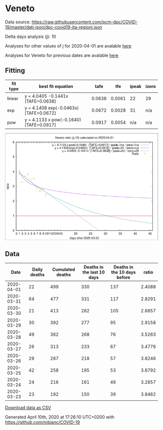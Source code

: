 # Veneto

Data source: https://raw.githubusercontent.com/pcm-dpc/COVID-19/master/dati-json/dpc-covid19-ita-regioni.json

Delta days analysis (j): 10

Analyses for other values of j for 2020-04-01 are avalable [here](../README.md)

Analyses for Veneto for previous dates are avalable [here](../../README.md)

## Fitting 
|fit type|best fit equation|tafe|tfe|ipeak|izero|
|-------|-----|--------|------|---|---|
|linear|y = 4.0405 -0.1441x  [TAFE=0.0638]|0.0638|0.0061|22|29|
|exp|y = 4.1408 exp(-0.0463x)  [TAFE=0.0672]|0.0672|0.0028|31|n/a|
|pow|y = 4.1133 x pow(-0.1640)  [TAFE=0.0917]|0.0917|0.0054|n/a|n/a|

![Plot](COVID-19_veneto_j10_2020-04-01.png)

## Data
|Date|Daily deaths|Cumulated deaths|Deaths in the last 10 days|Deaths in the 10 days before|ratio|
|----|----------|-----------|-------|--------------------|-----|
|2020-04-01|22|499|330|137|2.4088|
|2020-03-31|64|477|331|117|2.8291|
|2020-03-30|21|413|282|105|2.6857|
|2020-03-29|30|392|277|95|2.9158|
|2020-03-28|49|362|268|76|3.5263|
|2020-03-27|26|313|233|67|3.4776|
|2020-03-26|29|287|218|57|3.8246|
|2020-03-25|42|258|195|53|3.6792|
|2020-03-24|24|216|161|49|3.2857|
|2020-03-23|23|192|150|39|3.8462|

[Download data as CSV](COVID-19_veneto_j10_2020-04-01.csv)

Generated April 10th, 2020 at 17:26:10 UTC+0200 with https://github.com/robianc/COVID-19
